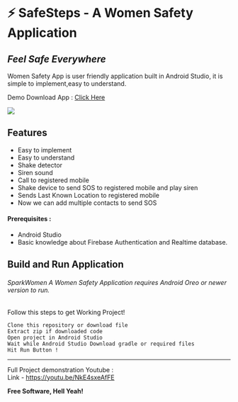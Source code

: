 # ⚡ SafeSteps - A Women Safety Application
## _Feel Safe Everywhere_


Women Safety App is user friendly application built in Android Studio,
it is simple to implement,easy to understand.

Demo Download App : [Click Here](https://drive.google.com/file/d/1ZWB_HUyxm86T6GtpMhTWbOwuw6i7G4Wp/view?usp=sharing)

[<img src="media/SPARKWOMEN.png" />](https://t.me/vinayak_09)




## Features

- Easy to implement
- Easy to understand
- Shake detector
- Siren sound
- Call to registered mobile
- Shake device to send SOS to registered mobile and play siren
- Sends Last Known Location to registered mobile
- Now we can add multiple contacts to send SOS

#### Prerequisites :
- Android Studio
- Basic knowledge about Firebase Authentication and Realtime database.
## Build and Run Application

###### SparkWomen A Women Safety Application requires Android Oreo or newer version to run.
Follow this steps to get Working Project!
```
Clone this repository or download file
Extract zip if downloaded code
Open project in Android Studio
Wait while Android Studio Download gradle or required files
Hit Run Button !
```

------------

Full Project demonstration Youtube :<br>
Link - https://youtu.be/NkE4sxeAfFE

**Free Software, Hell Yeah!**
